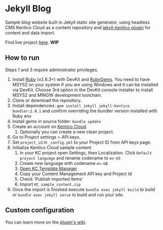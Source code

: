 # Jekyll Blog

Sample blog website built in Jekyll static site generator, using headless CMS Kentico Cloud as a content repository and
[jekyll-kentico plugin](https://github.com/RadoslavK/jekyll-kentico) for content and data import. 

Find live project [here](https://radoslavk.github.io/jekyll-blog/en-US/posts). **WIP**

## How to run

Steps 1 and 3 require administrator privileges.

1. Install [Ruby](https://www.ruby-lang.org/en/downloads/) (v2.6.3+) with DevKit and [RubyGems](https://rubygems.org/pages/download). You need to have MSYS2 on your system if you are using Windows and it can be installed via DevKit. Choose 3rd option in the DevKit console installer to install MSYS2 and MINGW development toolchain.
2. Clone or download the repository.
3. Install dependencies: `gem install jekyll jekyll-kentico bundler:2.0.1` and confirm overriding the bundler version installed with Ruby env
4. Install gems in source folder: `bundle update`
5. Create an account on [Kentico Cloud](https://app.kenticocloud.com/).
    1. Optionally you can create a new clean project.
6. Go to Project settings > API keys.
7. Set `project_id` in `_config.yml` to your Project ID from API keys page. 
8. Initialize Kentico Cloud sample content
    1. In your KC project open Settings, then Localization. Click `Default project language` and rename codename to `en-US`
    2. Create new language with codename `en-GB` 
    3. [Open KC Template Manager](https://kentico.github.io/cloud-template-manager/import-from-file)
    4. Copy your Content Management API key and Project Id
    5. Check 'Publish imported items'
    6. Import `KC_sample_content.zip`
9. Once the import is finished execute `bundle exec jekyll build` to build or `bundle exec jekyll serve` to build and run your site.

## Custom configuration

You can learn more on the [plugin's wiki](https://github.com/RadoslavK/jekyll-kentico/wiki).
